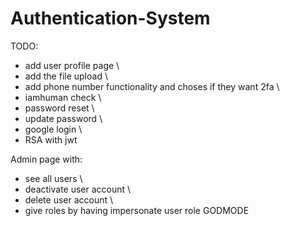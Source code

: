 # Authentication-System
TODO: 
- add user profile page \
- add the file upload \
- add phone number functionality and choses if they want 2fa \
- iamhuman check \
- password reset \
- update password \
- google login \
- RSA with jwt

Admin page with: 
- see all users \
- deactivate user account \
- delete user account \
- give roles by having impersonate user role GODMODE
